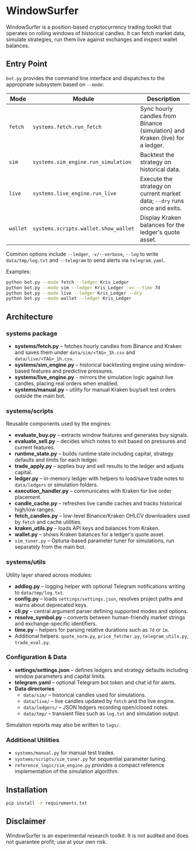 # WindowSurfer

WindowSurfer is a position-based cryptocurrency trading toolkit that operates on
rolling windows of historical candles. It can fetch market data, simulate
strategies, run them live against exchanges and inspect wallet balances.

## Entry Point

`bot.py` provides the command line interface and dispatches to the appropriate
subsystem based on `--mode`:

| Mode | Module | Description |
|------|--------|-------------|
| `fetch`  | `systems.fetch.run_fetch` | Sync hourly candles from Binance (simulation) and Kraken (live) for a ledger. |
| `sim`    | `systems.sim_engine.run_simulation` | Backtest the strategy on historical data. |
| `live`   | `systems.live_engine.run_live` | Execute the strategy on current market data; `--dry` runs once and exits. |
| `wallet` | `systems.scripts.wallet.show_wallet` | Display Kraken balances for the ledger's quote asset. |

Common options include `--ledger`, `-v/--verbose`, `--log` to write
`data/tmp/log.txt` and `--telegram` to send alerts via `telegram.yaml`.

Examples:

```bash
python bot.py --mode fetch --ledger Kris_Ledger
python bot.py --mode sim --ledger Kris_Ledger -vv --time 7d
python bot.py --mode live --ledger Kris_Ledger --dry
python bot.py --mode wallet --ledger Kris_Ledger
```

## Architecture

### systems package

- **systems/fetch.py** – fetches hourly candles from Binance and Kraken and
  saves them under `data/sim/<TAG>_1h.csv` and `data/live/<TAG>_1h.csv`.
- **systems/sim_engine.py** – historical backtesting engine using window-based
  features and predictive pressures.
- **systems/live_engine.py** – mirrors the simulation logic against live
  candles, placing real orders when enabled.
- **systems/manual.py** – utility for manual Kraken buy/sell test orders outside
  the main bot.

### systems/scripts

Reusable components used by the engines:

- **evaluate_buy.py** – extracts window features and generates buy signals.
- **evaluate_sell.py** – decides which notes to exit based on pressures and
  current features.
- **runtime_state.py** – builds runtime state including capital, strategy
  defaults and limits for each ledger.
- **trade_apply.py** – applies buy and sell results to the ledger and adjusts
  capital.
- **ledger.py** – in-memory ledger with helpers to load/save trade notes to
  `data/ledgers` or simulation folders.
- **execution_handler.py** – communicates with Kraken for live order placement.
- **candle_cache.py** – refreshes live candle caches and tracks historical
  high/low ranges.
- **fetch_candles.py** – low-level Binance/Kraken OHLCV downloaders used by
  `fetch` and cache utilities.
- **kraken_utils.py** – loads API keys and balances from Kraken.
- **wallet.py** – shows Kraken balances for a ledger's quote asset.
- `sim_tuner.py` – Optuna-based parameter tuner for simulations, run separately
  from the main bot.

### systems/utils

Utility layer shared across modules:

- **addlog.py** – logging helper with optional Telegram notifications writing to
  `data/tmp/log.txt`.
- **config.py** – loads `settings/settings.json`, resolves project paths and
  warns about deprecated keys.
- **cli.py** – central argument parser defining supported modes and options.
- **resolve_symbol.py** – converts between human-friendly market strings and
  exchange-specific identifiers.
- **time.py** – helpers for parsing relative durations such as `7d` or `1m`.
- Additional helpers: `quote_norm.py`, `price_fetcher.py`, `telegram_utils.py`,
  `trade_eval.py`.

### Configuration & Data

- **settings/settings.json** – defines ledgers and strategy defaults including
  window parameters and capital limits.
- **telegram.yaml** – optional Telegram bot token and chat id for alerts.
- **Data directories**
  - `data/sim/` – historical candles used for simulations.
  - `data/live/` – live candles updated by `fetch` and the live engine.
  - `data/ledgers/` – JSON ledgers recording open/closed notes.
  - `data/tmp/` – transient files such as `log.txt` and simulation output.

Simulation reports may also be written to `logs/`.

### Additional Utilities

- `systems/manual.py` for manual test trades.
- `systems/scripts/sim_tuner.py` for sequential parameter tuning.
- `reference_logic/sim_engine.py` provides a compact reference
  implementation of the simulation algorithm.

## Installation

```bash
pip install -r requirements.txt
```

## Disclaimer

WindowSurfer is an experimental research toolkit. It is not audited and does
not guarantee profit; use at your own risk.
